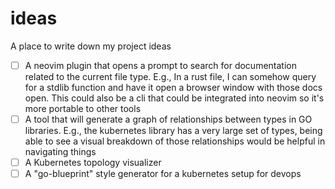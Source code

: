 # ideas
A place to write down my project ideas

- [ ] A neovim plugin that opens a prompt to search for documentation related to the current file type. E.g., In a rust file, I can somehow query for a stdlib function and have it open a browser window with those docs open. This could also be a cli that could be integrated into neovim so it's more portable to other tools
- [ ] A tool that will generate a graph of relationships between types in GO libraries. E.g., the kubernetes library has a very large set of types, being able to see a visual breakdown of those relationships would be helpful in navigating things
- [ ] A Kubernetes topology visualizer
- [ ] A "go-blueprint" style generator for a kubernetes setup for devops
